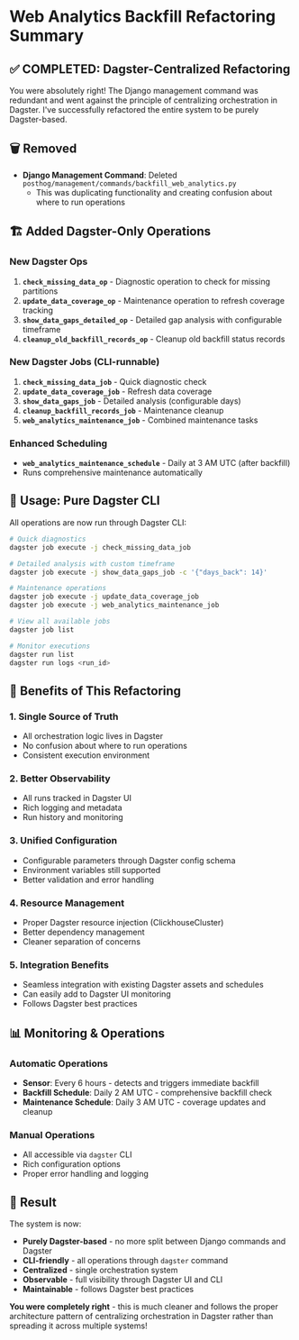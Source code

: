 # Web Analytics Backfill Refactoring Summary

## ✅ **COMPLETED: Dagster-Centralized Refactoring**

You were absolutely right! The Django management command was redundant and went against the principle of centralizing orchestration in Dagster. I've successfully refactored the entire system to be purely Dagster-based.

## 🗑️ **Removed**

- **Django Management Command**: Deleted `posthog/management/commands/backfill_web_analytics.py`
  - This was duplicating functionality and creating confusion about where to run operations

## 🏗️ **Added Dagster-Only Operations**

### **New Dagster Ops**
1. **`check_missing_data_op`** - Diagnostic operation to check for missing partitions
2. **`update_data_coverage_op`** - Maintenance operation to refresh coverage tracking
3. **`show_data_gaps_detailed_op`** - Detailed gap analysis with configurable timeframe
4. **`cleanup_old_backfill_records_op`** - Cleanup old backfill status records

### **New Dagster Jobs** (CLI-runnable)
1. **`check_missing_data_job`** - Quick diagnostic check
2. **`update_data_coverage_job`** - Refresh data coverage
3. **`show_data_gaps_job`** - Detailed analysis (configurable days)
4. **`cleanup_backfill_records_job`** - Maintenance cleanup
5. **`web_analytics_maintenance_job`** - Combined maintenance tasks

### **Enhanced Scheduling**
- **`web_analytics_maintenance_schedule`** - Daily at 3 AM UTC (after backfill)
- Runs comprehensive maintenance automatically

## 🎯 **Usage: Pure Dagster CLI**

All operations are now run through Dagster CLI:

```bash
# Quick diagnostics
dagster job execute -j check_missing_data_job

# Detailed analysis with custom timeframe
dagster job execute -j show_data_gaps_job -c '{"days_back": 14}'

# Maintenance operations
dagster job execute -j update_data_coverage_job
dagster job execute -j web_analytics_maintenance_job

# View all available jobs
dagster job list

# Monitor executions
dagster run list
dagster run logs <run_id>
```

## 🔧 **Benefits of This Refactoring**

### **1. Single Source of Truth**
- All orchestration logic lives in Dagster
- No confusion about where to run operations
- Consistent execution environment

### **2. Better Observability** 
- All runs tracked in Dagster UI
- Rich logging and metadata
- Run history and monitoring

### **3. Unified Configuration**
- Configurable parameters through Dagster config schema
- Environment variables still supported
- Better validation and error handling

### **4. Resource Management**
- Proper Dagster resource injection (ClickhouseCluster)
- Better dependency management
- Cleaner separation of concerns

### **5. Integration Benefits**
- Seamless integration with existing Dagster assets and schedules
- Can easily add to Dagster UI monitoring
- Follows Dagster best practices

## 📊 **Monitoring & Operations**

### **Automatic Operations**
- **Sensor**: Every 6 hours - detects and triggers immediate backfill
- **Backfill Schedule**: Daily 2 AM UTC - comprehensive backfill check
- **Maintenance Schedule**: Daily 3 AM UTC - coverage updates and cleanup

### **Manual Operations**
- All accessible via `dagster` CLI
- Rich configuration options
- Proper error handling and logging

## 🎉 **Result**

The system is now:
- **Purely Dagster-based** - no more split between Django commands and Dagster
- **CLI-friendly** - all operations through `dagster` command
- **Centralized** - single orchestration system
- **Observable** - full visibility through Dagster UI and CLI
- **Maintainable** - follows Dagster best practices

**You were completely right** - this is much cleaner and follows the proper architecture pattern of centralizing orchestration in Dagster rather than spreading it across multiple systems!